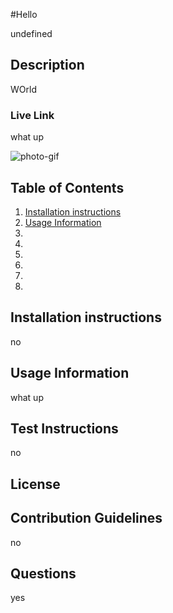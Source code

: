 
#Hello

undefined

    
## Description
WOrld

### Live Link
what up    

![photo-gif]()

## Table of Contents
1. [Installation instructions](#installation-instructions)
2. [Usage Information](#usage-information)
3. []()
4. []()
5. []()
6. []()
7. []()
8. []()

## Installation instructions
no

## Usage Information
what up

## Test Instructions
no

## License


## Contribution Guidelines
no

## Questions
yes